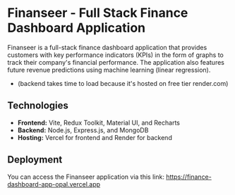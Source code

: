 # Finanseer - Full Stack Finance Dashboard Application

Finanseer is a full-stack finance dashboard application that provides customers with key performance indicators (KPIs) in the form of graphs to track their company's financial performance. The application also features future revenue predictions using machine learning (linear regression).

*  (backend takes time to load because it's hosted on free tier render.com)

## Technologies

* **Frontend:** Vite, Redux Toolkit, Material UI, and Recharts
* **Backend:** Node.js, Express.js, and MongoDB
* **Hosting:** Vercel for frontend and Render for backend

## Deployment

You can access the Finanseer application via this link: https://finance-dashboard-app-opal.vercel.app
